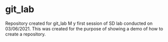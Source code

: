 # git_lab
Repository created for git_lab
M y first session of SD lab conducted on 03/06/2021.
This was created for the purpose of showing a demo of how to create a repository.
